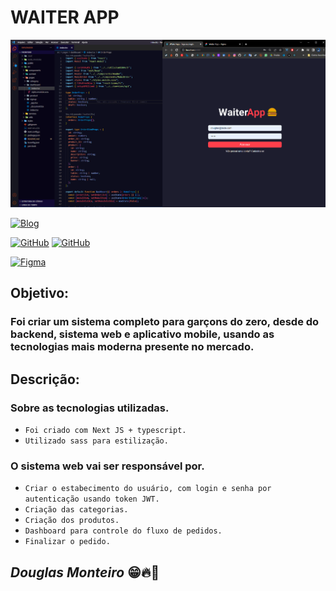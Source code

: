 # WAITER APP

<p align="center">
  <img src="src/assets/preview/home.png">
</p>

[![Blog](https://img.shields.io/website?label=review-linkedn&style=for-the-badge&url=https://www.linkedin.com/posts/douglasmonteiro1_nodejs-react-reactjs-activity-7019118237296517120-nLWB?utm_source=share&utm_medium=member_desktop)](https://www.linkedin.com/posts/douglasmonteiro1_nodejs-react-reactjs-activity-7019118237296517120-nLWB?utm_source=share&utm_medium=member_desktop)

[![GitHub](https://img.shields.io/badge/aplicativo-%23121011.svg?style=for-the-badge&logo=github&logoColor=white)](https://github.com/douglasmonteirodev/waiterapp-mobile) [![GitHub](https://img.shields.io/badge/api-%23121011.svg?style=for-the-badge&logo=github&logoColor=white)](https://github.com/douglasmonteirodev/waiterapp-api)

[![Figma](https://img.shields.io/badge/figma-ir-%23F24E1E.svg?style=for-the-badge&logo=figma&logoColor=white)]()

<!-- <p align="center">
  <img src="src/assets/preview/home.png">
</p> -->

## Objetivo:

### Foi criar um sistema completo para garçons do zero, desde do backend, sistema web e aplicativo mobile, usando as tecnologias mais moderna presente no mercado.

## Descrição:

### Sobre as tecnologias utilizadas.

- `Foi criado com Next JS + typescript.`
- `Utilizado sass para estilização.`

### O sistema web vai ser responsável por.

- `Criar o estabecimento do usuário, com login e senha por autenticação usando token JWT.`
- `Criação das categorias.`
- `Criação dos produtos.`
- `Dashboard para controle do fluxo de pedidos.`
- `Finalizar o pedido.`

## <i>Douglas Monteiro</i> 😁🔥🚀
